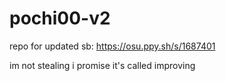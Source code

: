 # pochi00-v2
repo for updated sb: https://osu.ppy.sh/s/1687401

im not stealing i promise it's called improving
